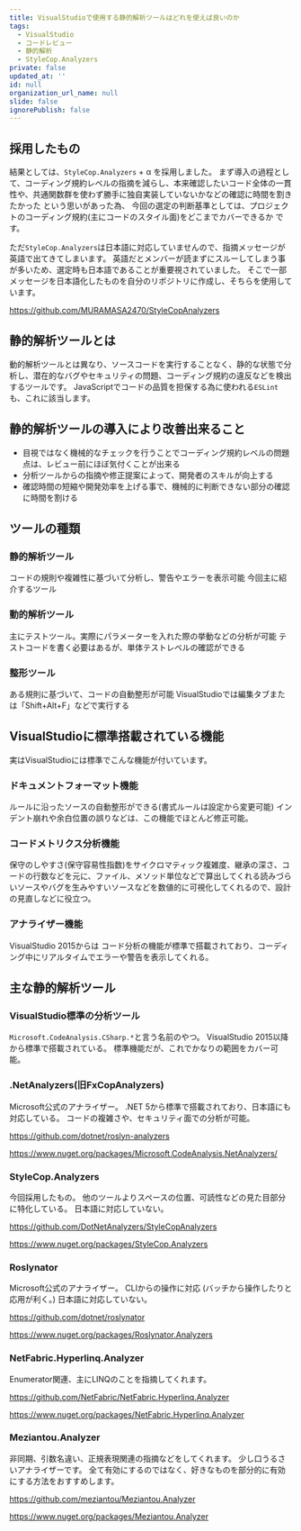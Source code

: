 ```yaml
---
title: VisualStudioで使用する静的解析ツールはどれを使えば良いのか
tags:
  - VisualStudio
  - コードレビュー
  - 静的解析
  - StyleCop.Analyzers
private: false
updated_at: ''
id: null
organization_url_name: null
slide: false
ignorePublish: false
---
```



## 採用したもの

結果としては、`StyleCop.Analyzers` + α を採用しました。
まず導入の過程として、コーディング規約レベルの指摘を減らし、本来確認したいコード全体の一貫性や、共通関数群を使わず勝手に独自実装していないかなどの確認に時間を割きたかった という思いがあった為、
今回の選定の判断基準としては、プロジェクトのコーディング規約(主にコードのスタイル面)をどこまでカバーできるか です。

ただ`StyleCop.Analyzers`は日本語に対応していませんので、指摘メッセージが英語で出てきてしまいます。
英語だとメンバーが読まずにスルーしてしまう事が多いため、選定時も日本語であることが重要視されていました。
そこで一部メッセージを日本語化したものを自分のリポジトリに作成し、そちらを使用しています。

https://github.com/MURAMASA2470/StyleCopAnalyzers

## 静的解析ツールとは

動的解析ツールとは異なり、ソースコードを実行することなく、静的な状態で分析し、潜在的なバグやセキュリティの問題、コーディング規約の違反などを検出するツールです。
JavaScriptでコードの品質を担保する為に使われる`ESLint`も、これに該当します。

## 静的解析ツールの導入により改善出来ること

- 目視ではなく機械的なチェックを行うことでコーディング規約レベルの問題点は、レビュー前にほぼ気付くことが出来る
- 分析ツールからの指摘や修正提案によって、開発者のスキルが向上する
- 確認時間の短縮や開発効率を上げる事で、機械的に判断できない部分の確認に時間を割ける


## ツールの種類

### 静的解析ツール

コードの規則や複雑性に基づいて分析し、警告やエラーを表示可能
今回主に紹介するツール

### 動的解析ツール

主にテストツール。実際にパラメーターを入れた際の挙動などの分析が可能
テストコードを書く必要はあるが、単体テストレベルの確認ができる

### 整形ツール

ある規則に基づいて、コードの自動整形が可能
VisualStudioでは編集タブまたは「Shift+Alt+F」などで実行する


## VisualStudioに標準搭載されている機能

実はVisualStudioには標準でこんな機能が付いています。

### ドキュメントフォーマット機能

ルールに沿ったソースの自動整形ができる(書式ルールは設定から変更可能) インデント崩れや余白位置の誤りなどは、この機能でほとんど修正可能。

### コードメトリクス分析機能

保守のしやすさ(保守容易性指数)をサイクロマティック複雑度、継承の深さ、コードの行数などを元に、ファイル、メソッド単位などで算出してくれる読みづらいソースやバグを生みやすいソースなどを数値的に可視化してくれるので、設計の見直しなどに役立つ。

### アナライザー機能

VisualStudio 2015からは コード分析の機能が標準で搭載されており、コーディング中にリアルタイムでエラーや警告を表示してくれる。

## 主な静的解析ツール

### VisualStudio標準の分析ツール

`Microsoft.CodeAnalysis.CSharp.*`と言う名前のやつ。
VisualStudio 2015以降から標準で搭載されている。
標準機能だが、これでかなりの範囲をカバー可能。

### .NetAnalyzers(旧FxCopAnalyzers)

Microsoft公式のアナライザー。
.NET 5から標準で搭載されており、日本語にも対応している。
コードの複雑さや、セキュリティ面での分析が可能。

https://github.com/dotnet/roslyn-analyzers

https://www.nuget.org/packages/Microsoft.CodeAnalysis.NetAnalyzers/

### StyleCop.Analyzers

今回採用したもの。
他のツールよりスペースの位置、可読性などの見た目部分に特化している。
日本語に対応していない。

https://github.com/DotNetAnalyzers/StyleCopAnalyzers

https://www.nuget.org/packages/StyleCop.Analyzers

### Roslynator

Microsoft公式のアナライザー。
CLIからの操作に対応 (バッチから操作したりと応用が利く。)
日本語に対応していない。

https://github.com/dotnet/roslynator

https://www.nuget.org/packages/Roslynator.Analyzers

### NetFabric.Hyperlinq.Analyzer

Enumerator関連、主にLINQのことを指摘してくれます。

https://github.com/NetFabric/NetFabric.Hyperlinq.Analyzer

https://www.nuget.org/packages/NetFabric.Hyperlinq.Analyzer


### Meziantou.Analyzer

非同期、引数名違い、正規表現関連の指摘などをしてくれます。
少し口うるさいアナライザーです。
全て有効にするのではなく、好きなものを部分的に有効にする方法をおすすめします。

https://github.com/meziantou/Meziantou.Analyzer

https://www.nuget.org/packages/Meziantou.Analyzer